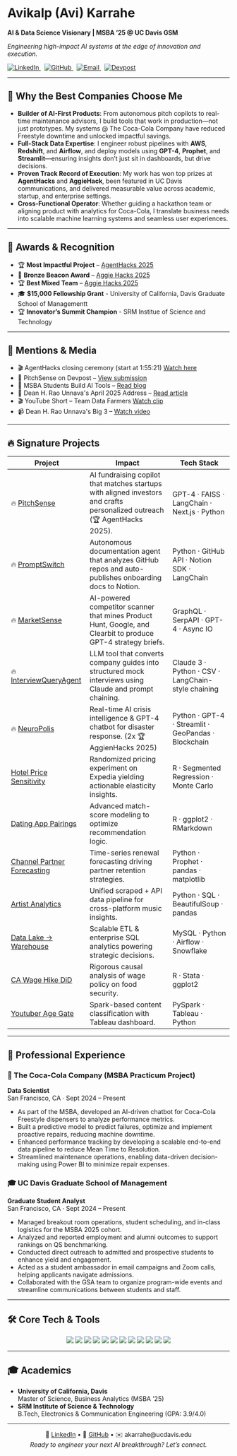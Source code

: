 <p align="center">
  <h1>Avikalp (Avi) Karrahe</h1>
  <p><strong>AI & Data Science Visionary | MSBA ’25 @ UC Davis GSM</strong></p>
  <p><em>Engineering high-impact AI systems at the edge of innovation and execution.</em></p>
  <p>
    <a href="https://www.linkedin.com/in/avikalp">
      <img src="https://img.shields.io/badge/LinkedIn-@avikalp-blue?logo=linkedin" alt="LinkedIn"/>
    </a>
    &nbsp;
    <a href="https://github.com/Avikalp-Karrahe">
      <img src="https://img.shields.io/badge/GitHub-@Avikalp--Karrahe-black?logo=github" alt="GitHub"/>
    </a>
    &nbsp;
    <a href="mailto:akarrahe@ucdavis.edu">
      <img src="https://img.shields.io/badge/Email-akarrahe%40ucdavis.edu-red?logo=gmail" alt="Email"/>
    </a>
    &nbsp;
    <a href="https://devpost.com/akarrahe">
      <img src="https://img.shields.io/badge/Devpost-@akarrahe-003E54?logo=devpost&logoColor=white" alt="Devpost"/>
    </a>
  </p>
</p>

---

## 🌟 Why the Best Companies Choose Me

- **Builder of AI-First Products**: From autonomous pitch copilots to real-time maintenance advisors, I build tools that work in production—not just prototypes. My systems @ The Coca-Cola Company have reduced Freestyle downtime and unlocked impactful savings.
- **Full-Stack Data Expertise**: I engineer robust pipelines with **AWS**, **Redshift**, and **Airflow**, and deploy models using **GPT-4**, **Prophet**, and **Streamlit**—ensuring insights don’t just sit in dashboards, but drive decisions.
- **Proven Track Record of Execution**: My work has won top prizes at **AgentHacks** and **AggieHack**, been featured in UC Davis communications, and delivered measurable value across academic, startup, and enterprise settings.
- **Cross-Functional Operator**: Whether guiding a hackathon team or aligning product with analytics for Coca-Cola, I translate business needs into scalable machine learning systems and seamless user experiences.


---

## 🏅 Awards & Recognition

- 🏆 **Most Impactful Project** – [AgentHacks 2025](https://www.agenthacks.org)  
- 🥉 **Bronze Beacon Award** – [Aggie Hacks 2025](https://gsm.ucdavis.edu/blog/msba-students-build-ai-tools-save-cities-hackathon) 
- 🏆 **Best Mixed Team** – [Aggie Hacks 2025](https://gsm.ucdavis.edu/blog/msba-students-build-ai-tools-save-cities-hackathon) 
- 🎓 **$15,000 Fellowship Grant** - University of California, Davis Graduate School of Managementt
- 🏆 **Innovator’s Summit Champion** - SRM Institue of Science and Technology

---
## 📣 Mentions & Media

- 🎬 AgentHacks closing ceremony (start at 1:55:21) [Watch here](https://x.com/i/broadcasts/1dRKZYbqBPQxB)  
- 📄 PitchSense on Devpost – [View submission](https://devpost.com/software/pitchsense?ref_content=my-projects-tab&ref_feature=my_projects)  
- 📄 MSBA Students Build AI Tools – [Read blog](https://gsm.ucdavis.edu/blog/msba-students-build-ai-tools-save-cities-hackathon)  
- 📰 Dean H. Rao Unnava's April 2025 Address – [Read article](https://gsm.ucdavis.edu/news/dean-h-rao-unnava-april-2025)  
- 🎬 YouTube Short – Team Data Farmers [Watch clip](https://www.youtube.com/shorts/JSFleNyDoxk)  
- 📹 Dean H. Rao Unnava's Big 3 – [Watch video](https://www.youtube.com/watch?v=v-nArx-Bcl4&t=1s)

---
## 🔥 Signature Projects

| Project | Impact | Tech Stack |
|---------|--------|------------|
|🔥 [PitchSense](https://github.com/Avikalp-Karrahe/PitchSense) | AI fundraising copilot that matches startups with aligned investors and crafts personalized outreach (🏆 AgentHacks 2025). | GPT-4 · FAISS · LangChain · Next.js · Python |
|🔥 [PromptSwitch](https://github.com/Avikalp-Karrahe/PromptSwitch) | Autonomous documentation agent that analyzes GitHub repos and auto-publishes onboarding docs to Notion. | Python · GitHub API · Notion SDK · LangChain |
|🔥 [MarketSense](https://github.com/Avikalp-Karrahe/MarketSense) | AI-powered competitor scanner that mines Product Hunt, Google, and Clearbit to produce GPT-4 strategy briefs. | GraphQL · SerpAPI · GPT-4 · Async IO |
|🔥 [InterviewQueryAgent](https://github.com/Avikalp-Karrahe/InterviewQueryAgent) | LLM tool that converts company guides into structured mock interviews using Claude and prompt chaining. | Claude 3 · Python · CSV · LangChain-style chaining |
|🔥 [NeuroPolis](https://github.com/Avikalp-Karrahe/NeuroPolis) | Real-time AI crisis intelligence & GPT-4 chatbot for disaster response. (2x 🏆 AggienHacks 2025)| Python · GPT-4 · Streamlit · GeoPandas · Blockchain |
| [Hotel Price Sensitivity](https://github.com/Avikalp-Karrahe/Experimental-Analysis-of-Consumer-Price-Sensitivity-in-Hotel-Bookings) | Randomized pricing experiment on Expedia yielding actionable elasticity insights. | R · Segmented Regression · Monte Carlo |
| [Dating App Pairings](https://github.com/Avikalp-Karrahe/-Algorithmic-Accuracy-Analysis-of-Dating-App-Pairings) | Advanced match-score modeling to optimize recommendation logic. | R · ggplot2 · RMarkdown |
| [Channel Partner Forecasting](https://github.com/Avikalp-Karrahe/Channel-Partner-Growth-Forecasting-and-Renewal-Decision) | Time-series renewal forecasting driving partner retention strategies. | Python · Prophet · pandas · matplotlib |
| [Artist Analytics](https://github.com/Avikalp-Karrahe/Cross-Platform-Artist-Analytics-with-SQL-Wikipedia-Scraping-and-iTunes-API) | Unified scraped + API data pipeline for cross-platform music insights. | Python · SQL · BeautifulSoup · pandas |
| [Data Lake → Warehouse](https://github.com/Avikalp-Karrahe/Data-Lake-to-Data-Warehouse-Database-Development-and-Insights) | Scalable ETL & enterprise SQL analytics powering strategic decisions. | MySQL · Python · Airflow · Snowflake |
| [CA Wage Hike DiD](https://github.com/Avikalp-Karrahe/Difference-in-Differences-Study-of-California-Wage-Hike-on-Food-Insecurity) | Rigorous causal analysis of wage policy on food security. | R · Stata · ggplot2 |
| [Youtuber Age Gate](https://github.com/Avikalp-Karrahe/Youtuber-Age-Gate-Content-Categorization) | Spark-based content classification with Tableau dashboard. | PySpark · Tableau · Python |

---

## 💼 Professional Experience

### 🚀 The Coca-Cola Company (MSBA Practicum Project)  
**Data Scientist**  
San Francisco, CA · Sept 2024 – Present  
- As part of the MSBA, developed an AI-driven chatbot for Coca-Cola Freestyle dispensers to analyze performance metrics.  
- Built a predictive model to predict failures, optimize and implement proactive repairs, reducing machine downtime.  
- Enhanced performance tracking by developing a scalable end-to-end data pipeline to reduce Mean Time to Resolution.  
- Streamlined maintenance operations, enabling data-driven decision-making using Power BI to minimize repair expenses.

### 🎓 UC Davis Graduate School of Management  
**Graduate Student Analyst**  
San Francisco, CA · Sept 2024 – Present  
- Managed breakout room operations, student scheduling, and in-class logistics for the MSBA 2025 cohort.  
- Analyzed and reported employment and alumni outcomes to support rankings on QS benchmarking.  
- Conducted direct outreach to admitted and prospective students to enhance yield and engagement.  
- Acted as a student ambassador in email campaigns and Zoom calls, helping applicants navigate admissions.  
- Collaborated with the GSA team to organize program-wide events and streamline communications between students and staff.

---

## 🛠 Core Tech & Tools

<p align="center">
  <img src="https://img.shields.io/badge/Python-3776AB?logo=python&logoColor=white"/>
  <img src="https://img.shields.io/badge/R-276DC3?logo=r&logoColor=white"/>
  <img src="https://img.shields.io/badge/SQL-4479A1?logo=postgresql&logoColor=white"/>
  <img src="https://img.shields.io/badge/AWS-FF9900?logo=amazonaws&logoColor=white"/>
  <img src="https://img.shields.io/badge/Airflow-017EBA?logo=apache-airflow&logoColor=white"/>
  <img src="https://img.shields.io/badge/Streamlit-FF4B4B?logo=streamlit&logoColor=white"/>
  <img src="https://img.shields.io/badge/GPT--4-8A2BE2?logo=openai&logoColor=white"/>
  <img src="https://img.shields.io/badge/LangChain-000000?logo=langchain&logoColor=white"/>
  <img src="https://img.shields.io/badge/Next.js-000000?logo=next.js&logoColor=white"/>
  <img src="https://img.shields.io/badge/FAISS-2E8B57?logo=facebook&logoColor=white"/>
  <img src="https://img.shields.io/badge/Prophet-4682B4?logo=python&logoColor=white"/>
  <img src="https://img.shields.io/badge/Tableau-E97627?logo=tableau&logoColor=white"/>
</p>


---

## 🎓 Academics

- **University of California, Davis**  
  Master of Science, Business Analytics (MSBA ’25)  
- **SRM Institute of Science & Technology**  
  B.Tech, Electronics & Communication Engineering (GPA: 3.9/4.0)

---

<p align="center">
  🔗 <a href="https://www.linkedin.com/in/avikalp">LinkedIn</a> • 📂 <a href="https://github.com/Avikalp-Karrahe">GitHub</a> • ✉️ akarrahe@ucdavis.edu  
  <br><em>Ready to engineer your next AI breakthrough? Let’s connect.</em>
</p>
